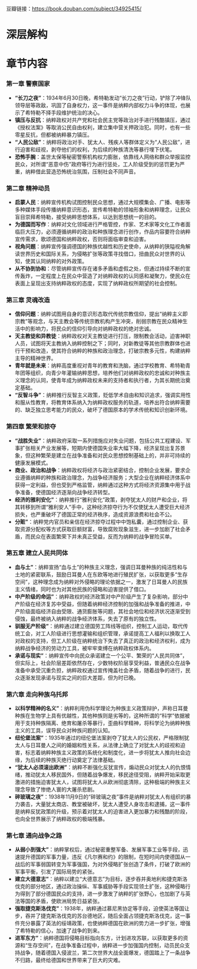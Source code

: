 豆瓣链接：https://book.douban.com/subject/34925415/

# 深层解构


# 章节内容
### 第一章 警察国家
 - **“长刀之夜”**：1934年6月30日晚，希特勒发动“长刀之夜”行动，铲除了冲锋队领导层等政敌，巩固了自身权力，这一事件是纳粹内部权力斗争的体现，也展示了希特勒不择手段维护统治的决心。
 - **镇压与反抗**：纳粹政权对共产党和社会民主党等政治对手进行残酷镇压，通过《授权法案》等取消公民自由权利，建立集中营关押政治犯。同时，也有一些零星反抗，但都被纳粹暴力镇压。
 - **“人民公敌”**：纳粹将政治对手、犹太人、残疾人等群体定义为“人民公敌”，进行迫害和歧视，剥夺他们的权利，为后续的种族清洗等暴行埋下伏笔。
 - **恐怖手腕**：盖世太保等秘密警察机构权力膨胀，依靠线人网络和群众举报监控民众，对所谓“恶意中伤”政府等行为进行惩处，工人阶级受到的惩罚更为严重，纳粹借此营造恐怖统治氛围，压制社会不同声音。

### 第二章 精神动员
 - **启蒙人民**：纳粹宣传机构试图控制民众思想，通过大规模集会、广播、电影等多种媒体手段传播纳粹意识形态，宣传希特勒的领袖形象和纳粹理念，让民众盲目崇拜希特勒，接受纳粹思想体系，以达到思想统一的目的。
 - **为德国而写作**：纳粹对文化领域进行严格管控，作家、艺术家等文化工作者面临巨大压力，必须遵循纳粹的政治和种族理念进行创作，作品内容要符合纳粹宣传需求，歌颂德国和纳粹政权，否则将面临审查和迫害。
 - **视角问题**：纳粹宣传强调德国的种族优越性和历史使命，从纳粹的狭隘视角解读世界历史和国际关系，为侵略扩张等政策寻找借口，扭曲民众对世界的认知，使其认同纳粹的对外政策。
 - **从不协到协和**：尽管纳粹宣传存在诸多矛盾和虚假之处，但通过持续不断的宣传轰炸，一定程度上在民众中营造了对纳粹政权的认同感和凝聚力，使民众在表面上呈现出支持纳粹政权的态度，实现了纳粹政权所期望的社会控制。

### 第三章 灵魂改造
 - **信仰问题**：纳粹试图用自身的意识形态取代传统宗教信仰，提出“纳粹主义即宗教”等观念，与天主教会等传统宗教机构产生冲突，削弱宗教在民众精神生活中的影响力，将民众的信仰引导向对纳粹政权的绝对忠诚。
 - **天主教徒和异教徒**：纳粹政权对天主教徒进行打压，限制教会活动，迫害神职人员，试图将天主教纳入纳粹控制之下；同时，对新教徒等其他宗教群体也进行干预和改造，使其符合纳粹的种族和政治理念，打破宗教多元性，构建纳粹主导的精神世界。
 - **青年就是未来**：纳粹高度重视对青年的教育和洗脑，通过学校教育、希特勒青年团等组织，向青少年灌输纳粹思想，培养他们对纳粹政权的忠诚和对种族主义理念的认同，使青年成为纳粹政权未来的支持者和执行者，为其长期统治奠定基础。
 - **“反智斗争”**：纳粹推行反智主义政策，贬低学术自由和知识追求，强调实用性和服从性教育，将教育体系纳入为纳粹政权服务的轨道，培养出符合纳粹需要的、缺乏独立思考能力的民众，破坏了德国原本的学术传统和知识创新环境。

### 第四章 繁荣和掠夺
 - **“战胜失业”**：纳粹政府采取一系列措施应对失业问题，包括公共工程建设、军事扩张相关产业发展等，短期内使德国失业率大幅下降，经济呈现出复苏景象，但这种繁荣是建立在战争准备和对民众思想控制基础上的，并非可持续的健康发展模式。
 - **商业、政治和战争**：纳粹政权将经济与政治紧密结合，控制企业发展，要求企业遵循纳粹的种族和政治理念，为战争经济服务；大型企业在纳粹经济体系中获得一定利益，但也受到严格监管，纳粹通过这种方式将经济资源集中用于战争准备，使德国经济逐渐向战争经济转型。
 - **经济的雅利安化”**：纳粹推行“雅利安化”政策，剥夺犹太人的财产和企业，将其转移到所谓“雅利安人”手中，这种经济掠夺行为不仅使犹太人遭受巨大经济损失，也严重破坏了德国正常的经济秩序，造成资源浪费和社会不公。
 - **分赃”**：纳粹党内官员和亲信在经济掠夺过程中中饱私囊，通过控制企业、获取资源分配权等方式获取巨额财富，导致腐败现象滋生，进一步加剧了社会矛盾，而民众在表面繁荣下并未真正受益，反而为纳粹的战争冒险买单。

### 第五章 建立人民共同体
 - **血与土”**：纳粹宣扬“血与土”的种族主义理念，强调日耳曼种族的纯洁性和与土地的紧密联系，鼓励日耳曼人在东欧等地进行殖民扩张，以获取更多“生存空间”，这种理念成为纳粹对外侵略的理论依据之一，激发了日耳曼人的民族主义情绪，同时也为对其他民族的侵略和迫害提供了借口。
 - **中产阶级的命运”**：纳粹政权的经济政策对中产阶级产生了复杂影响，部分中产阶级在经济复苏中受益，但随着纳粹经济控制的加强和战争准备的推进，中产阶级面临经济自由受限、通货膨胀等问题，其社会地位和经济状况逐渐受到侵蚀，最终被纳入纳粹的战争经济体系，失去了原有的独立性。
 - **驯服无产阶级”**：纳粹通过建立德国劳工阵线等组织，控制工人运动，取代传统工会，对工人阶级进行思想灌输和组织管理，承诺提高工人福利以换取工人对政权的支持，但工人阶级在纳粹统治下失去了真正的政治和经济权利，成为纳粹战争经济的劳动力工具，被牢牢束缚在纳粹政权体系内。
 - **承诺与现实”**：纳粹宣传中向民众承诺建立一个公平、繁荣的“人民共同体”，但实际上，社会阶层差距依然存在，少数特权阶层享受利益，普通民众在战争准备中承受沉重负担，纳粹政权通过宣传掩盖社会矛盾，随着战争的进行，民众逐渐发现承诺与现实之间的巨大差距，但为时已晚。

### 第六章 走向种族乌托邦
 - **以科学精神的名义”**：纳粹利用伪科学理论为种族主义政策辩护，声称日耳曼种族在生物学上具有优越性，其他种族则是劣等的，这种所谓的“科学”依据被用于支持种族隔离、绝育和屠杀等暴行，歪曲科学精神，将科学沦为纳粹种族主义的工具，误导民众对种族问题的认知。
 - **纽伦堡法案”**：1935年通过的纽伦堡法案剥夺了犹太人的公民权，严格限制犹太人与日耳曼人之间的婚姻和性关系，从法律上确立了对犹太人的歧视和迫害，标志着纳粹种族主义政策的系统化和制度化，进一步将犹太人推向社会边缘，为后续的种族灭绝行动奠定了法律基础。
 - **“犹太人必须滚出欧洲”**：纳粹不断强化反犹宣传，煽动民众对犹太人的仇恨情绪，推动犹太人移民国外，但随着战争爆发，移民途径受阻，纳粹开始采取更激进的措施迫害犹太人，试图将犹太人从欧洲彻底清除，这种极端的种族主义理念导致了惨绝人寰的大屠杀悲剧。
 - **碎玻璃之夜”**：1938年11月9日的“碎玻璃之夜”事件是纳粹对犹太人有组织的暴力袭击，大量犹太商店、教堂被破坏，犹太人遭受人身攻击和逮捕，这一事件是纳粹反犹政策的升级，预示着对犹太人的迫害进入更加暴力和残酷的阶段，也向全世界展示了纳粹政权的极端残暴。

### 第七章 通向战争之路
 - **从弱小到强大”**：纳粹掌权后，通过秘密重整军备、发展军事工业等手段，迅速提升德国的军事力量，违反《凡尔赛和约》的限制，在短时间内使德国从一战后的军事弱国转变为军事强国，为对外侵略扩张创造了条件，打破了欧洲的军事平衡，引发了国际局势的紧张。
 - **建立大德意志”**：纳粹以建立“大德意志”为目标，逐步吞并奥地利和捷克斯洛伐克的部分地区，通过政治操纵、军事威胁等手段实现领土扩张，这种侵略行为得到了部分德国民众的支持，进一步激发了纳粹的扩张野心，也加剧了与英法等国的矛盾，使欧洲局势日益紧张。
 - **强取捷克斯洛伐克”**：1938年，纳粹通过慕尼黑协定等手段，迫使英法等国让步，吞并了捷克斯洛伐克的苏台德地区，随后全面占领捷克斯洛伐克，这一事件充分暴露了英法的绥靖政策，也使纳粹德国在欧洲的势力进一步扩张，增强了希特勒的信心，加速了战争的到来。
 - **进军东方”**：纳粹德国将侵略目标指向东方，计划进攻苏联，以获取更多的资源和“生存空间”，在战争准备过程中，纳粹进一步加强国内控制，动员民众支持战争，随着德国入侵波兰，第二次世界大战全面爆发，德国踏上了一条战争不归路，最终给德国和世界带来了巨大的灾难。